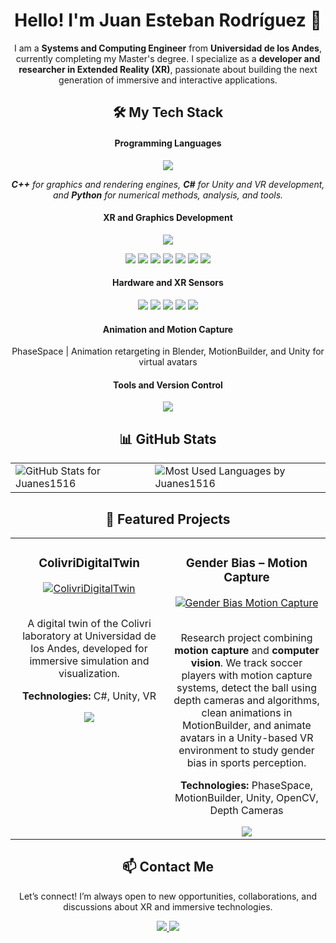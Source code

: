 <div align="center">
<h1><b>Hello! I'm Juan Esteban Rodríguez</b> 👋</h1>
</div>

<div align="center">
<p>
I am a <b>Systems and Computing Engineer</b> from <b>Universidad de los Andes</b>, currently completing my Master's degree.
I specialize as a <b>developer and researcher in Extended Reality (XR)</b>, passionate about building the next generation of immersive and interactive applications.
</p>
</div>

<h2 align="center"><b>🛠️ My Tech Stack</b></h2>
<div align="center">

<h4><b>Programming Languages</b></h4>
<p>
<img src="https://skillicons.dev/icons?i=cpp,cs,python&theme=dark"/>
</p>
<p align="center">
<i><b>C++</b> for graphics and rendering engines, <b>C#</b> for Unity and VR development, and <b>Python</b> for numerical methods, analysis, and tools.</i>
</p>

<h4><b>XR and Graphics Development</b></h4>
<p>
<img src="https://skillicons.dev/icons?i=unity,blender,motionbuilder&theme=dark"/>
</p>
<p align="center">
<img src="https://img.shields.io/badge/Unity-222222?style=flat-square&logo=unity&logoColor=white"/>
<img src="https://img.shields.io/badge/Blender-F5792A?style=flat-square&logo=blender&logoColor=white"/>
<img src="https://img.shields.io/badge/MotionBuilder-008744?style=flat-square&logo=autodesk&logoColor=white"/>
<img src="https://img.shields.io/badge/OpenCV-5C3EE8?style=flat-square&logo=opencv&logoColor=white"/>
<img src="https://img.shields.io/badge/Diligent%20Engine-444444?style=flat-square"/>
<img src="https://img.shields.io/badge/Real--Time%20Rendering-2D9BF0?style=flat-square"/>
<img src="https://img.shields.io/badge/Hybrid%20Ray%20Tracing-6A5ACD?style=flat-square"/>
</p>

<h4><b>Hardware and XR Sensors</b></h4>
<p align="center">
<img src="https://img.shields.io/badge/Meta%20Quest-0055FF?style=flat-square&logo=meta&logoColor=white"/>
<img src="https://img.shields.io/badge/HoloLens-0078D4?style=flat-square&logo=microsoft&logoColor=white"/>
<img src="https://img.shields.io/badge/HTC%20Vive-000000?style=flat-square&logo=htc&logoColor=white"/>
<img src="https://img.shields.io/badge/Kinect-6A5ACD?style=flat-square&logo=xbox&logoColor=white"/>
<img src="https://img.shields.io/badge/PS%20Move-003791?style=flat-square&logo=playstation&logoColor=white"/>
</p>

<h4><b>Animation and Motion Capture</b></h4>
<p align="center">
PhaseSpace | Animation retargeting in Blender, MotionBuilder, and Unity for virtual avatars
</p>

<h4><b>Tools and Version Control</b></h4>
<p>
<img src="https://skillicons.dev/icons?i=git,github,vscode&theme=dark"/>
</p>
</div>

<h2 align="center"><b>📊 GitHub Stats</b></h2>
<div align="center">
  <table>
    <tr>
      <td>
        <img src="https://github-readme-stats.vercel.app/api?username=Juanes1516&show_icons=true&theme=tokyonight&hide_border=true&count_private=true" alt="GitHub Stats for Juanes1516"/>
      </td>
      <td>
        <img src="https://github-readme-stats.vercel.app/api/top-langs/?username=Juanes1516&layout=compact&theme=tokyonight&hide_border=true&count_private=true" alt="Most Used Languages by Juanes1516"/>
      </td>
    </tr>
  </table>
</div>

<h2 align="center"><b>🚀 Featured Projects</b></h2>
<div align="center">
<table>
<tr>
<td width="50%" valign="top">
<h3 align="center">ColivriDigitalTwin</h3>
<div align="center">
<a href="https://github.com/imagine-uniandes/ColivriDigitalTwin" target="_blank">
<img src="https://placehold.co/400x200/1A1B27/E0DEF4?text=Colivri+Digital+Twin" alt="ColivriDigitalTwin"/>
</a>
<p>
<br>
A digital twin of the Colivri laboratory at Universidad de los Andes, developed for immersive simulation and visualization.
</p>
<p>
<b>Technologies:</b> C#, Unity, VR
</p>
<a href="https://github.com/imagine-uniandes/ColivriDigitalTwin" target="_blank">
<img src="https://img.shields.io/badge/View%20on%20GitHub-3b3b58?style=for-the-badge&logo=github&logoColor=white"/>
</a>
</div>
</td>

<td width="50%" valign="top">
<h3 align="center">Gender Bias – Motion Capture</h3>
<div align="center">
<a href="https://github.com/Juanes1516/Gender-Bias---Motion-Capture" target="_blank">
<img src="https://placehold.co/400x200/1A1B27/E0DEF4?text=Gender+Bias+MoCap" alt="Gender Bias Motion Capture"/>
</a>
<p>
<br>
Research project combining <b>motion capture</b> and <b>computer vision</b>. We track soccer players with motion capture systems, detect the ball using depth cameras and algorithms, clean animations in MotionBuilder, and animate avatars in a Unity-based VR environment to study gender bias in sports perception.
</p>
<p>
<b>Technologies:</b> PhaseSpace, MotionBuilder, Unity, OpenCV, Depth Cameras
</p>
<a href="https://github.com/Juanes1516/Gender-Bias---Motion-Capture" target="_blank">
<img src="https://img.shields.io/badge/View%20on%20GitHub-3b3b58?style=for-the-badge&logo=github&logoColor=white"/>
</a>
</div>
</td>
</tr>
</table>
</div>

<h2 align="center"><b>📫 Contact Me</b></h2>
<div align="center">
<p>Let’s connect! I’m always open to new opportunities, collaborations, and discussions about XR and immersive technologies.</p>

<a href="https://www.linkedin.com/in/juan-esteban-rodriguez-ospino/" target="_blank">
<img src="https://img.shields.io/badge/LinkedIn-0077B5?style=for-the-badge&logo=linkedin&logoColor=white"/>
</a>
<a href="mailto:juanesrodriguezospino@gmail.com">
<img src="https://img.shields.io/badge/Email-D14836?style=for-the-badge&logo=gmail&logoColor=white"/>
</a>
</div>
